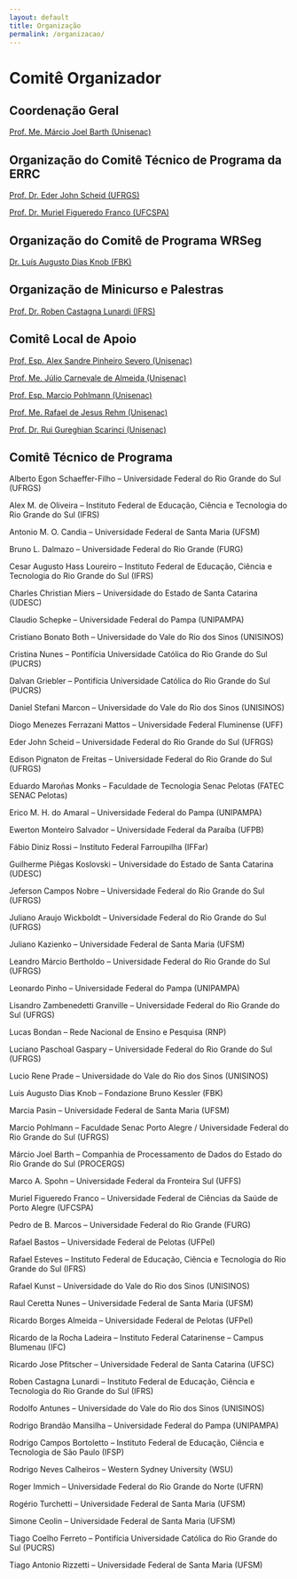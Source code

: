 ```yaml
---
layout: default
title: Organização
permalink: /organizacao/
---
```


# Comitê Organizador

## Coordenação Geral
[Prof. Me. Márcio Joel Barth (Unisenac)](http://lattes.cnpq.br/8544832945879725)

## Organização do Comitê Técnico de Programa da ERRC
[Prof. Dr. Eder John Scheid (UFRGS)](http://lattes.cnpq.br/0929533612240305)

[Prof. Dr. Muriel Figueredo Franco (UFCSPA)](http://lattes.cnpq.br/5417317635081894)

## Organização do Comitê de Programa WRSeg
[Dr. Luís Augusto Dias Knob (FBK)](http://lattes.cnpq.br/8162746583826778)

## Organização de Minicurso e Palestras
[Prof. Dr. Roben Castagna Lunardi (IFRS)](http://lattes.cnpq.br/1243090119249735)

## Comitê Local de Apoio
[Prof. Esp. Alex Sandre Pinheiro Severo (Unisenac)](http://lattes.cnpq.br/2117475259931758)

[Prof. Me. Júlio Carnevale de Almeida (Unisenac)](http://lattes.cnpq.br/8542812524371231)

[Prof. Esp. Marcio Pohlmann (Unisenac)](http://lattes.cnpq.br/5452352244878049)

[Prof. Me. Rafael de Jesus Rehm (Unisenac)](http://lattes.cnpq.br/6779144395027787)

[Prof. Dr. Rui Gureghian Scarinci (Unisenac)](http://lattes.cnpq.br/7806407765687364)

## Comitê Técnico de Programa 

Alberto Egon Schaeffer-Filho – Universidade Federal do Rio Grande do Sul (UFRGS)

Alex M. de Oliveira – Instituto Federal de Educação, Ciência e Tecnologia do Rio Grande do Sul (IFRS)

Antonio M. O. Candia – Universidade Federal de Santa Maria (UFSM)

Bruno L. Dalmazo – Universidade Federal do Rio Grande (FURG)

Cesar Augusto Hass Loureiro – Instituto Federal de Educação, Ciência e Tecnologia do Rio Grande do Sul (IFRS)

Charles Christian Miers – Universidade do Estado de Santa Catarina (UDESC)

Claudio Schepke – Universidade Federal do Pampa (UNIPAMPA)

Cristiano Bonato Both – Universidade do Vale do Rio dos Sinos (UNISINOS)

Cristina Nunes – Pontifícia Universidade Católica do Rio Grande do Sul (PUCRS)

Dalvan Griebler – Pontifícia Universidade Católica do Rio Grande do Sul (PUCRS)

Daniel Stefani Marcon – Universidade do Vale do Rio dos Sinos (UNISINOS)

Diogo Menezes Ferrazani Mattos – Universidade Federal Fluminense (UFF)

Eder John Scheid – Universidade Federal do Rio Grande do Sul (UFRGS)

Edison Pignaton de Freitas – Universidade Federal do Rio Grande do Sul (UFRGS)

Eduardo Maroñas Monks – Faculdade de Tecnologia Senac Pelotas (FATEC SENAC Pelotas)

Erico M. H. do Amaral – Universidade Federal do Pampa (UNIPAMPA)

Ewerton Monteiro Salvador – Universidade Federal da Paraíba (UFPB)

Fábio Diniz Rossi – Instituto Federal Farroupilha (IFFar)

Guilherme Piêgas Koslovski – Universidade do Estado de Santa Catarina (UDESC)

Jeferson Campos Nobre – Universidade Federal do Rio Grande do Sul (UFRGS)

Juliano Araujo Wickboldt – Universidade Federal do Rio Grande do Sul (UFRGS)

Juliano Kazienko – Universidade Federal de Santa Maria (UFSM)

Leandro Márcio Bertholdo – Universidade Federal do Rio Grande do Sul (UFRGS)

Leonardo Pinho – Universidade Federal do Pampa (UNIPAMPA)

Lisandro Zambenedetti Granville – Universidade Federal do Rio Grande do Sul (UFRGS)

Lucas Bondan – Rede Nacional de Ensino e Pesquisa (RNP)

Luciano Paschoal Gaspary – Universidade Federal do Rio Grande do Sul (UFRGS)

Lucio Rene Prade – Universidade do Vale do Rio dos Sinos (UNISINOS)

Luis Augusto Dias Knob – Fondazione Bruno Kessler (FBK)

Marcia Pasin – Universidade Federal de Santa Maria (UFSM)

Marcio Pohlmann – Faculdade Senac Porto Alegre / Universidade Federal do Rio Grande do Sul (UFRGS)

Márcio Joel Barth – Companhia de Processamento de Dados do Estado do Rio Grande do Sul (PROCERGS)

Marco A. Spohn – Universidade Federal da Fronteira Sul (UFFS)

Muriel Figueredo Franco – Universidade Federal de Ciências da Saúde de Porto Alegre (UFCSPA)

Pedro de B. Marcos – Universidade Federal do Rio Grande (FURG)

Rafael Bastos – Universidade Federal de Pelotas (UFPel)

Rafael Esteves – Instituto Federal de Educação, Ciência e Tecnologia do Rio Grande do Sul (IFRS)

Rafael Kunst – Universidade do Vale do Rio dos Sinos (UNISINOS)

Raul Ceretta Nunes – Universidade Federal de Santa Maria (UFSM)

Ricardo Borges Almeida – Universidade Federal de Pelotas (UFPel)

Ricardo de la Rocha Ladeira – Instituto Federal Catarinense – Campus Blumenau (IFC)

Ricardo Jose Pfitscher – Universidade Federal de Santa Catarina (UFSC)

Roben Castagna Lunardi – Instituto Federal de Educação, Ciência e Tecnologia do Rio Grande do Sul (IFRS)

Rodolfo Antunes – Universidade do Vale do Rio dos Sinos (UNISINOS)

Rodrigo Brandão Mansilha – Universidade Federal do Pampa (UNIPAMPA)

Rodrigo Campos Bortoletto – Instituto Federal de Educação, Ciência e Tecnologia de São Paulo (IFSP)

Rodrigo Neves Calheiros – Western Sydney University (WSU)

Roger Immich – Universidade Federal do Rio Grande do Norte (UFRN)

Rogério Turchetti – Universidade Federal de Santa Maria (UFSM)

Simone Ceolin – Universidade Federal de Santa Maria (UFSM)

Tiago Coelho Ferreto – Pontifícia Universidade Católica do Rio Grande do Sul (PUCRS)

Tiago Antonio Rizzetti – Universidade Federal de Santa Maria (UFSM)
